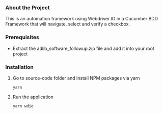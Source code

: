 ### About the Project

This is an automation framework using Webdriver.IO in a Cucumber BDD Framework that will navigate, select and verify a checkbox.

### Prerequisites

-   Extract the adlib_software_followup.zip file and add it into your root project


### Installation

1. Go to source-code folder and install NPM packages via yarn
   ```
   yarn
   ```

2. Run the application
   ```
   yarn wdio
   ```
